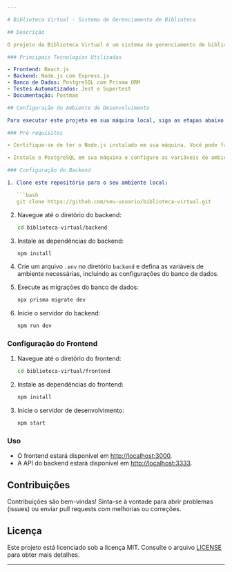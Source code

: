 ```yaml
---

# Biblioteca Virtual - Sistema de Gerenciamento de Biblioteca

## Descrição

O projeto da Biblioteca Virtual é um sistema de gerenciamento de biblioteca que permite registrar livros, empréstimos e devoluções de maneira eficiente e organizada. O sistema foi desenvolvido com as principais tecnologias e práticas modernas de desenvolvimento.

### Principais Tecnologias Utilizadas

- Frontend: React.js
- Backend: Node.js com Express.js
- Banco de Dados: PostgreSQL com Prisma ORM
- Testes Automatizados: Jest e Supertest
- Documentação: Postman

## Configuração do Ambiente de Desenvolvimento

Para executar este projeto em sua máquina local, siga as etapas abaixo:

### Pré-requisitos

- Certifique-se de ter o Node.js instalado em sua máquina. Você pode fazer o download em [nodejs.org](https://nodejs.org/).

- Instale o PostgreSQL em sua máquina e configure as variáveis de ambiente necessárias.

### Configuração do Backend

1. Clone este repositório para o seu ambiente local:

   ```bash
   git clone https://github.com/seu-usuario/biblioteca-virtual.git
   ```

2. Navegue até o diretório do backend:

   ```bash
   cd biblioteca-virtual/backend
   ```

3. Instale as dependências do backend:

   ```bash
   npm install
   ```

4. Crie um arquivo `.env` no diretório `backend` e defina as variáveis de ambiente necessárias, incluindo as configurações do banco de dados.

5. Execute as migrações do banco de dados:

   ```bash
   npx prisma migrate dev
   ```

6. Inicie o servidor do backend:

   ```bash
   npm run dev
   ```

### Configuração do Frontend

1. Navegue até o diretório do frontend:

   ```bash
   cd biblioteca-virtual/frontend
   ```

2. Instale as dependências do frontend:

   ```bash
   npm install
   ```

3. Inicie o servidor de desenvolvimento:

   ```bash
   npm start
   ```

### Uso

- O frontend estará disponível em [http://localhost:3000](http://localhost:3000).
- A API do backend estará disponível em [http://localhost:3333](http://localhost:3333).

## Contribuições

Contribuições são bem-vindas! Sinta-se à vontade para abrir problemas (issues) ou enviar pull requests com melhorias ou correções.

## Licença

Este projeto está licenciado sob a licença MIT. Consulte o arquivo [LICENSE](LICENSE) para obter mais detalhes.

---
```

